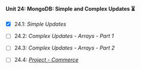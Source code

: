 #### Unit 24: MongoDB: Simple and Complex Updates :hourglass_flowing_sand:

- [X] 24.1: _Simple Updates_
- [ ] 24.2: _Complex Updates - Arrays - Part 1_
- [ ] 24.3: _Complex Updates - Arrays - Part 2_
- [ ] 24.4: [_Project - Commerce_]()

